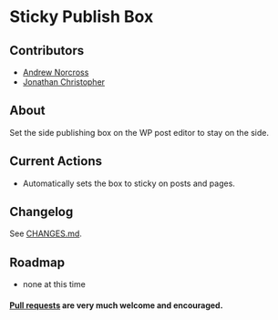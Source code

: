Sticky Publish Box
==================

## Contributors
* [Andrew Norcross](https://github.com/norcross)
* [Jonathan Christopher](https://github.com/jchristopher)

## About
Set the side publishing box on the WP post editor to stay on the side.

## Current Actions
* Automatically sets the box to sticky on posts and pages.

## Changelog

See [CHANGES.md](CHANGES.md).

## Roadmap
* none at this time

#### [Pull requests](https://github.com/norcross/sticky-publish-box/pulls) are very much welcome and encouraged.
